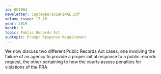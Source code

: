 ```yaml
---
id: 001093
newsletter: September2019FINAL.pdf
volume_issue: 17-10
year: 2019
month: 9
topic: Public Records Act
subtopic: Prompt Response Requirement
---
```


We now discuss two different Public Records Act cases, one involving the failure of an agency to provide a proper initial response to a public records request, the other pertaining to how the courts assess penalties for violations of the PRA.